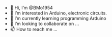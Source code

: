 - 👋 Hi, I’m @BMo1954
- 👀 I’m interested in Arduino, electronic circuits.
- 🌱 I’m currently learning programming Arduino
- 💞️ I’m looking to collaborate on ...
- 📫 How to reach me ...

<!---
BMo1954/BMo1954 is a ✨ special ✨ repository because its `README.md` (this file) appears on your GitHub profile.
You can click the Preview link to take a look at your changes.
--->
